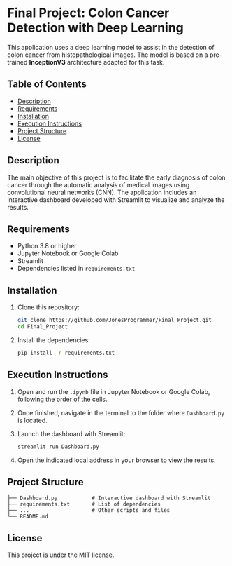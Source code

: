 # Final Project: Colon Cancer Detection with Deep Learning

This application uses a deep learning model to assist in the detection of colon cancer from histopathological images. The model is based on a pre-trained **InceptionV3** architecture adapted for this task.

## Table of Contents

- [Description](#description)
- [Requirements](#requirements)
- [Installation](#installation)
- [Execution Instructions](#execution-instructions)
- [Project Structure](#project-structure)
- [License](#license)

## Description

The main objective of this project is to facilitate the early diagnosis of colon cancer through the automatic analysis of medical images using convolutional neural networks (CNN). The application includes an interactive dashboard developed with Streamlit to visualize and analyze the results.

## Requirements

- Python 3.8 or higher
- Jupyter Notebook or Google Colab
- Streamlit
- Dependencies listed in `requirements.txt`

## Installation

1. Clone this repository:
   ```bash
   git clone https://github.com/JonesProgrammer/Final_Project.git
   cd Final_Project
   ```

2. Install the dependencies:
   ```bash
   pip install -r requirements.txt
   ```

## Execution Instructions

1. Open and run the `.ipynb` file in Jupyter Notebook or Google Colab, following the order of the cells.

2. Once finished, navigate in the terminal to the folder where `Dashboard.py` is located.

3. Launch the dashboard with Streamlit:
   ```bash
   streamlit run Dashboard.py
   ```

4. Open the indicated local address in your browser to view the results.

## Project Structure

```
├── Dashboard.py           # Interactive dashboard with Streamlit
├── requirements.txt       # List of dependencies
├── ...                    # Other scripts and files
└── README.md
```

## License

This project is under the MIT license.
